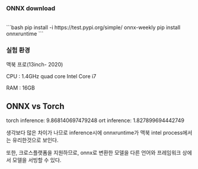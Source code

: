 ### ONNX download
<br>
```bash
pip install -i https://test.pypi.org/simple/ onnx-weekly
pip install onnxruntime
```

### 실험 환경
맥북 프로(13inch- 2020)

CPU : 1.4GHz quad core Intel Core i7

RAM : 16GB

## ONNX vs Torch

torch inference: 9.868140697479248
ort inference: 1.827899694442749

생각보다 많은 차이가 나므로 inference시에 onnxruntime가 맥북 intel process에서는 유리한것으로 보인다.

또한, 크로스플랫폼을 지원하므로, onnx로 변환한 모델을 다른 언어와 프레임워크 상에서 모델을 서빙할 수 있다.
